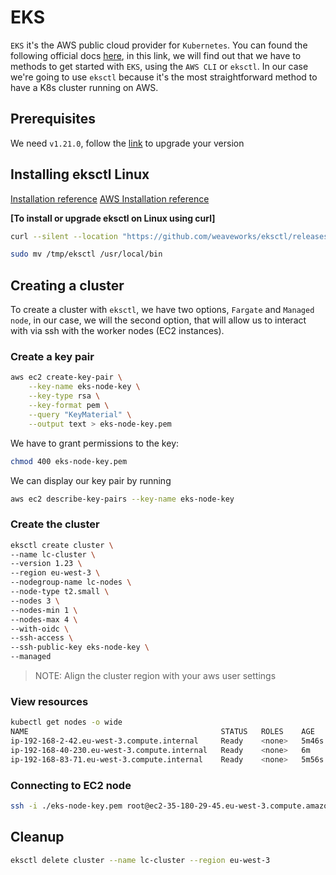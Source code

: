 # EKS

`EKS` it's the AWS public cloud provider for `Kubernetes`. You can found the following official docs [here](https://docs.aws.amazon.com/eks/latest/userguide/getting-started.html), in this link, we will find out that we have to methods to get started with `EKS`, using the `AWS CLI` or `eksctl`. In our case we're going to use `eksctl` because it's the most straightforward method to have a K8s cluster running on AWS.

## Prerequisites

We need `v1.21.0`, follow the [link](https://docs.aws.amazon.com/eks/latest/userguide/install-kubectl.html) to upgrade your version

## Installing eksctl Linux

[Installation reference](https://eksctl.io/introduction/#installation)
[AWS Installation reference](https://docs.aws.amazon.com/eks/latest/userguide/eksctl.html)

**[To install or upgrade eksctl on Linux using curl]**

```bash
curl --silent --location "https://github.com/weaveworks/eksctl/releases/latest/download/eksctl_$(uname -s)_amd64.tar.gz" | tar xz -C /tmp
```

```bash
sudo mv /tmp/eksctl /usr/local/bin
```

## Creating a cluster

To create a cluster with `eksctl`, we have two options, `Fargate` and `Managed node`, in our case, we will the second option, that will allow us to interact with via ssh with the worker nodes (EC2 instances).

### Create a key pair

```bash
aws ec2 create-key-pair \
    --key-name eks-node-key \
    --key-type rsa \
    --key-format pem \
    --query "KeyMaterial" \
    --output text > eks-node-key.pem
```

We have to grant permissions to the key:

```bash
chmod 400 eks-node-key.pem
```

We can display our key pair by running

```bash
aws ec2 describe-key-pairs --key-name eks-node-key
```

### Create the cluster

```bash
eksctl create cluster \
--name lc-cluster \
--version 1.23 \
--region eu-west-3 \
--nodegroup-name lc-nodes \
--node-type t2.small \
--nodes 3 \
--nodes-min 1 \
--nodes-max 4 \
--with-oidc \
--ssh-access \
--ssh-public-key eks-node-key \
--managed
```

> NOTE: Align the cluster region with your aws user settings

### View resources

```bash
kubectl get nodes -o wide
NAME                                           STATUS   ROLES    AGE     VERSION               INTERNAL-IP      EXTERNAL-IP      OS-IMAGE         KERNEL-VERSION                CONTAINER-RUNTIME
ip-192-168-2-42.eu-west-3.compute.internal     Ready    <none>   5m46s   v1.21.2-eks-c1718fb   192.168.2.42     15.237.24.145    Amazon Linux 2   5.4.129-63.229.amzn2.x86_64   docker://19.3.13
ip-192-168-40-230.eu-west-3.compute.internal   Ready    <none>   6m      v1.21.2-eks-c1718fb   192.168.40.230   35.180.29.45     Amazon Linux 2   5.4.129-63.229.amzn2.x86_64   docker://19.3.13
ip-192-168-83-71.eu-west-3.compute.internal    Ready    <none>   5m56s   v1.21.2-eks-c1718fb   192.168.83.71    15.236.247.143   Amazon Linux 2   5.4.129-63.229.amzn2.x86_64   docker://19.3.13
```

### Connecting to EC2 node

```bash
ssh -i ./eks-node-key.pem root@ec2-35-180-29-45.eu-west-3.compute.amazonaws.com
```

## Cleanup

```bash
eksctl delete cluster --name lc-cluster --region eu-west-3
```
